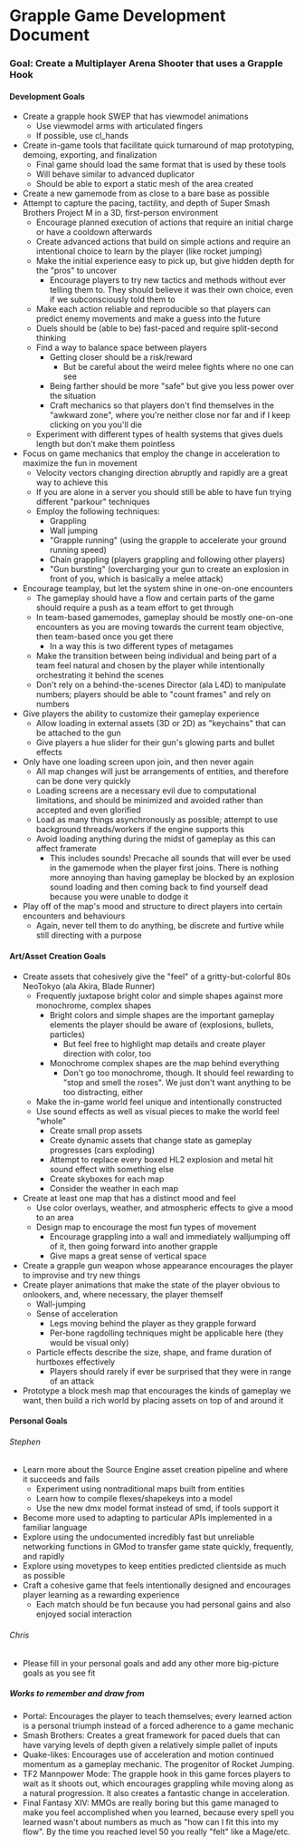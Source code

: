 # Grapple Game Development Document

### Goal: Create a Multiplayer Arena Shooter that uses a Grapple Hook

#### Development Goals
* Create a grapple hook SWEP that has viewmodel animations
  * Use viewmodel arms with articulated fingers
  * If possible, use cl_hands
* Create in-game tools that facilitate quick turnaround of map prototyping, demoing, exporting, and finalization
  * Final game should load the same format that is used by these tools
  * Will behave similar to advanced duplicator
  * Should be able to export a static mesh of the area created
* Create a new gamemode from as close to a bare base as possible
* Attempt to capture the pacing, tactility, and depth of Super Smash Brothers Project M in a 3D, first-person environment
  * Encourage planned execution of actions that require an initial charge or have a cooldown afterwards
  * Create advanced actions that build on simple actions and require an intentional choice to learn by the player (like rocket jumping)
  * Make the initial experience easy to pick up, but give hidden depth for the "pros" to uncover
    * Encourage players to try new tactics and methods without ever telling them to. They should believe it was their own choice, even if we subconsciously told them to
  * Make each action reliable and reproducible so that players can predict enemy movements and make a guess into the future
  * Duels should be (able to be) fast-paced and require split-second thinking
  * Find a way to balance space between players
    * Getting closer should be a risk/reward
      * But be careful about the weird melee fights where no one can see
    * Being farther should be more "safe" but give you less power over the situation
    * Craft mechanics so that players don't find themselves in the "awkward zone", where you're neither close nor far and if I keep clicking on you you'll die
  * Experiment with different types of health systems that gives duels length but don't make them pointless
* Focus on game mechanics that employ the change in acceleration to maximize the fun in movement
  * Velocity vectors changing direction abruptly and rapidly are a great way to achieve this
  * If you are alone in a server you should still be able to have fun trying different "parkour" techniques
  * Employ the following techniques:
    * Grappling
    * Wall jumping
    * "Grapple running" (using the grapple to accelerate your ground running speed)
    * Chain grappling (players grappling and following other players)
    * "Gun bursting" (overcharging your gun to create an explosion in front of you, which is basically a melee attack)
* Encourage teamplay, but let the system shine in one-on-one encounters
  * The gameplay should have a flow and certain parts of the game should require a push as a team effort to get through
  * In team-based gamemodes, gameplay should be mostly one-on-one encounters as you are moving towards the current team objective, then team-based once you get there
    * In a way this is two different types of metagames
  * Make the transition between being individual and being part of a team feel natural and chosen by the player while intentionally orchestrating it behind the scenes
  * Don't rely on a behind-the-scenes Director (ala L4D) to manipulate numbers; players should be able to "count frames" and rely on numbers
* Give players the ability to customize their gameplay experience
  * Allow loading in external assets (3D or 2D) as "keychains" that can be attached to the gun
  * Give players a hue slider for their gun's glowing parts and bullet effects
* Only have one loading screen upon join, and then never again
  * All map changes will just be arrangements of entities, and therefore can be done very quickly
  * Loading screens are a necessary evil due to computational limitations, and should be minimized and avoided rather than accepted and even glorified
  * Load as many things asynchronously as possible; attempt to use background threads/workers if the engine supports this
  * Avoid loading anything during the midst of gameplay as this can affect framerate
    * This includes sounds! Precache all sounds that will ever be used in the gamemode when the player first joins. There is nothing more annoying than having gameplay be blocked by an explosion sound loading and then coming back to find yourself dead because you were unable to dodge it
* Play off of the map's mood and structure to direct players into certain encounters and behaviours
  * Again, never tell them to do anything, be discrete and furtive while still directing with a purpose

#### Art/Asset Creation Goals
* Create assets that cohesively give the "feel" of a gritty-but-colorful 80s NeoTokyo (ala Akira, Blade Runner)
  * Frequently juxtapose bright color and simple shapes against more monochrome, complex shapes
    * Bright colors and simple shapes are the important gameplay elements the player should be aware of (explosions, bullets, particles)
      * But feel free to highlight map details and create player direction with color, too
    * Monochrome complex shapes are the map behind everything
      * Don't go too monochrome, though. It should feel rewarding to "stop and smell the roses". We just don't want anything to be too distracting, either
  * Make the in-game world feel unique and intentionally constructed
  * Use sound effects as well as visual pieces to make the world feel "whole"
    * Create small prop assets
    * Create dynamic assets that change state as gameplay progresses (cars exploding)
    * Attempt to replace every boxed HL2 explosion and metal hit sound effect with something else
    * Create skyboxes for each map
    * Consider the weather in each map
* Create at least one map that has a distinct mood and feel
  * Use color overlays, weather, and atmospheric effects to give a mood to an area
  * Design map to encourage the most fun types of movement
    * Encourage grappling into a wall and immediately walljumping off of it, then going forward into another grapple
    * Give maps a great sense of vertical space
* Create a grapple gun weapon whose appearance encourages the player to improvise and try new things
* Create player animations that make the state of the player obvious to onlookers, and, where necessary, the player themself
  * Wall-jumping
  * Sense of acceleration
    * Legs moving behind the player as they grapple forward
    * Per-bone ragdolling techniques might be applicable here (they would be visual only)
  * Particle effects describe the size, shape, and frame duration of hurtboxes effectively
    * Players should rarely if ever be surprised that they were in range of an attack
* Prototype a block mesh map that encourages the kinds of gameplay we want, then build a rich world by placing assets on top of and around it


#### Personal Goals

###### Stephen

* Learn more about the Source Engine asset creation pipeline and where it succeeds and fails
  * Experiment using nontraditional maps built from entities
  * Learn how to compile flexes/shapekeys into a model
  * Use the new dmx model format instead of smd, if tools support it
* Become more used to adapting to particular APIs implemented in a familiar language
* Explore using the undocumented incredibly fast but unreliable networking functions in GMod to transfer game state quickly, frequently, and rapidly
* Explore using movetypes to keep entities predicted clientside as much as possible
* Craft a cohesive game that feels intentionally designed and encourages player learning as a rewarding experience
  * Each match should be fun because you had personal gains and also enjoyed social interaction

###### Chris

* Please fill in your personal goals and add any other more big-picture goals as you see fit


##### Works to remember and draw from

* Portal: Encourages the player to teach themselves; every learned action is a personal triumph instead of a forced adherence to a game mechanic
* Smash Brothers: Creates a great framework for paced duels that can have varying levels of depth given a relatively simple pallet of inputs
* Quake-likes: Encourages use of acceleration and motion continued momentum as a gameplay mechanic. The progenitor of Rocket Jumping.
* TF2 Mannpower Mode: The grapple hook in this game forces players to wait as it shoots out, which encourages grappling while moving along as a natural progression. It also creates a fantastic change in acceleration.
* Final Fantasy XIV: MMOs are really boring but this game managed to make you feel accomplished when you learned, because every spell you learned wasn't about numbers as much as "how can I fit this into my flow". By the time you reached level 50 you really "felt" like a Mage/etc.

